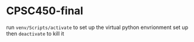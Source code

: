 # CPSC450-final

run `venv/Scripts/activate` to set up the virtual python envrionment set up then `deactivate` to kill it
